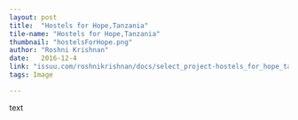 ```yaml
---
layout: post
title:  "Hostels for Hope,Tanzania"
tile-name: "Hostels for Hope,Tanzania"
thumbnail: "hostelsForHope.png"
author: "Roshni Krishnan"
date:   2016-12-4
link: "issuu.com/roshnikrishnan/docs/select_project-hostels_for_hope_tan_1a7ea5120d3983"
tags: Image

---
```


text